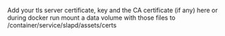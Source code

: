 Add your tls server certificate, key and the CA certificate (if any) here
or during docker run mount a data volume with those files to /container/service/slapd/assets/certs
